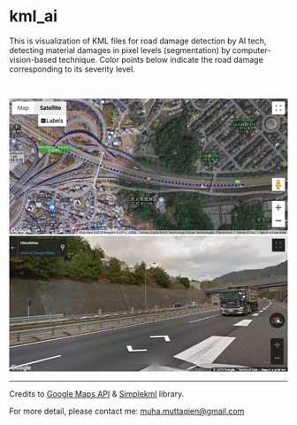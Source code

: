 # kml_ai
<p>This is visualization of KML files for road damage detection by AI tech, detecting material damages in pixel levels (segmentation) by computer-vision-based technique. Color points below indicate the road damage corresponding to its severity level.</p>

<br>

![](./satelite.png)
![](./road.png)

<hr>

<p>Credits to <a href="https://developers.google.com/maps/documentation/javascript/tutorial" target="_blank">Google Maps API</a> & <a href="https://simplekml.readthedocs.io/en/latest/" target="_blank">Simplekml</a> library.</p>
<p>For more detail, please contact me: <a href="mailto:muha.muttaqien@gmail.com">muha.muttaqien@gmail.com</a></p>
